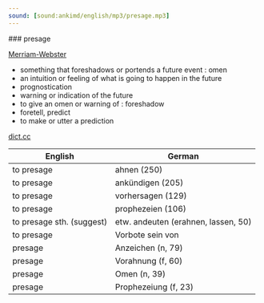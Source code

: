 ```yaml
---
sound: [sound:ankimd/english/mp3/presage.mp3]
---
```


\### presage

[Merriam-Webster](https://www.merriam-webster.com/dictionary/presage)

- something that foreshadows or portends a future event : omen
- an intuition or feeling of what is going to happen in the future
- prognostication
- warning or indication of the future
- to give an omen or warning of : foreshadow
- foretell, predict
- to make or utter a prediction

[dict.cc](https://www.dict.cc/presage)

| English        | German       |
| -------------- | ------------ |
| to presage | ahnen (250) |
| to presage | ankündigen (205) |
| to presage | vorhersagen (129) |
| to presage | prophezeien (106) |
| to presage sth. (suggest) | etw. andeuten (erahnen, lassen, 50) |
| to presage | Vorbote sein von |
| presage | Anzeichen (n, 79) |
| presage | Vorahnung (f, 60) |
| presage | Omen (n, 39) |
| presage | Prophezeiung (f, 23) |
